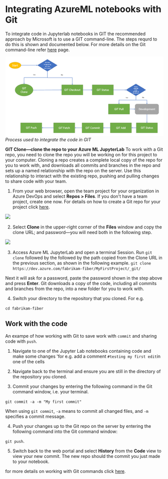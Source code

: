# Integrating AzureML notebooks with Git

To integrate code in Jupyterlab notebooks in GIT the recommended approach by Microsoft is to use a GIT command-line. 
The steps requrd to do this is shown and documented below. For more details on the Git command-line refer [here](https://github.com/felicity-borg/Microsoft-TDSP/blob/master/Docs/createRepo.md) page. 

![](https://github.com/felicity-borg/Microsoft-TDSP/blob/master/Docs/media/resources/git-integration.PNG?raw=true)
*Process used to integrate the code in GIT*

**GIT Clone—clone the repo to your Azure ML JupyterLab**
To work with a Git repo, you need to clone the repo you will be working on for this project to your computer. Cloning a repo creates a complete local copy of the repo for you to work with, and downloads all commits and branches in the repo and sets up a named relationship with the repo on the server. Use this relationship to interact with the existing repo, pushing and pulling changes to share code with your team.

1. From your web browser, open the team project for your organization in Azure DevOps and select **Repos > Files**. If you don't have a team project, create one now.
For details on how to create a Git repo for your project click [here](https://github.com/felicity-borg/Microsoft-TDSP/blob/master/Docs/createRepo.md).

![](https://docs.microsoft.com/en-us/azure/devops/repos/get-started/media/clone-repo/repos-files.png?view=azure-devops)

2. Select **Clone** in the upper-right corner of the **Files** window and copy the clone URL; and password—you will need both in the following step. 

![](https://docs.microsoft.com/en-us/azure/devops/repos/get-started/media/clone-repo/clone-repo.png?view=azure-devops)

3. Access Azure ML JupyterLab and open a terminal Session. Run `git clone` followed by the followed by the path copied from the Clone URL in the previous section, as shown in the following example.
`git clone https://dev.azure.com/fabrikam-fiber/MyFirstProject/_git/`

Next it will ask for a password, paste the password shown in the step above and press **Enter**. 
Git downloads a copy of the code, including all commits and branches from the repo, into a new folder for you to work with.

4. Switch your directory to the repository that you cloned. For e.g. 

`cd fabrikam-fiber`

## Work with the code

An exampe of how working with Git to save work with `commit` and sharing code with `push`. 

1. Navigate to one of the Jupyter Lab notebooks containing code and make some changes 'for e.g. add a comment `#testing my first edit`in one of the cells

2. Navigate back to the terminal and ensure you are still in the directory of the repository you cloned. 

3. Commit your changes by entering the following command in the Git command window, i.e. your terminal. 

`git commit -a -m "My first commit"`

When using `git commit`, `-a` means to commit all changed files, and `-m` specifies a commit message.

4. Push your changes up to the Git repo on the server by entering the following command into the Git command window:

`git push`. 

5. Switch back to the web portal and select **History** from the **Code** view to view your new commit. The new repo should the commit you just made to your notebook.

for more details on working with Git commands click [here](https://docs.microsoft.com/en-us/azure/devops/repos/git/?view=azure-devops).
